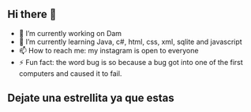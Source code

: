 ## Hi there 👋

- 🔭 I’m currently working on Dam
- 🌱 I’m currently learning Java, c#, html, css, xml, sqlite and javascript
- 📫 How to reach me: my instagram is open to everyone
- ⚡ Fun fact: the word bug is so because a bug got into one of the first computers and caused it to fail. 

## Dejate una estrellita ya que estas
